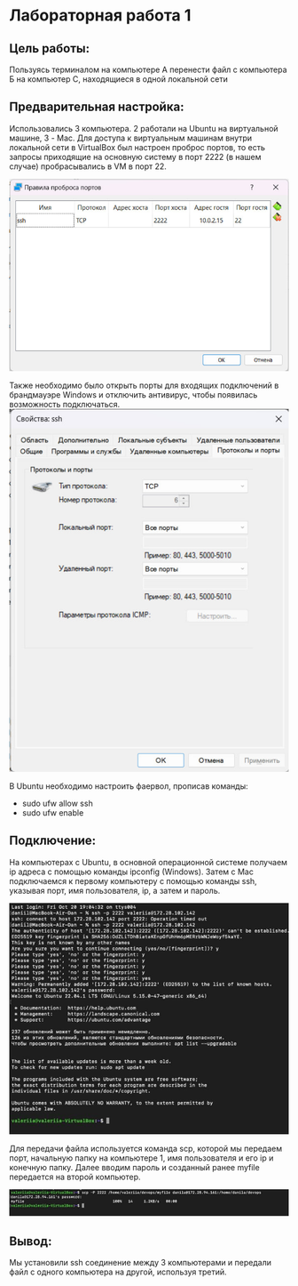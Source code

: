 # Лабораторная работа 1
## Цель работы:
Пользуясь терминалом на компьютере А перенести файл с компьютера Б на компьютер С, находящиеся в одной локальной сети

## Предварительная настройка:
Использовались 3 компьютера. 2 работали на Ubuntu на виртуальной машине, 3 - Mac.
Для доступа к виртуальным машинам внутри локальной сети в VirtualBox был настроен проброс портов, то есть запросы приходящие на основную систему в порт 2222 (в нашем случае) пробрасывались в VM в порт 22.

![Рисунок](https://github.com/geherious/CloudTech/blob/master/lab1/Images/img_1.jpg)

Также необходимо было открыть порты для входящих подключений в брандмауэре Windows и отключить антивирус, чтобы появилась возможность подключаться.
![Рисунок](https://github.com/geherious/CloudTech/blob/master/lab1/Images/img_2.jpg)

В Ubuntu необходимо настроить фаервол, прописав команды:
- sudo ufw allow ssh
- sudo ufw enable

## Подключение:
На компьютерах с Ubuntu, в основной операционной системе получаем ip адреса с помощью команды ipconfig (Windows). Затем с Mac подключаемся к первому компьютеру с помощью команды ssh, указывая порт, имя пользователя, ip, а затем и пароль.

![Рисунок](https://github.com/geherious/CloudTech/blob/master/lab1/Images/img_3.jpg)

Для передачи файла используется команда scp, которой мы передаем порт, начальную папку на компьютере 1, имя пользователя и его ip и конечную папку. Далее вводим пароль и созданный ранее myfile передается на второй компьютер.

![Рисунок](https://github.com/geherious/CloudTech/blob/master/lab1/Images/img_4.jpg)

## Вывод:
Мы установили ssh соединение между 3 компьютерами и передали файл с одного компьютера на другой, используя третий.
